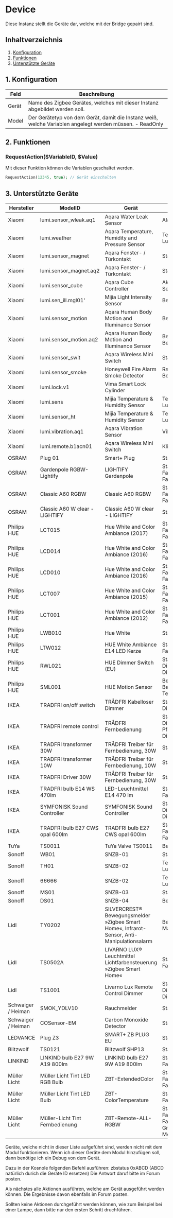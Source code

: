 # Device
Diese Instanz stellt die Geräte dar, welche mit der Bridge gepairt sind.

## Inhaltverzeichnis
1. [Konfiguration](#1-konfiguration)
2. [Funktionen](#2-funktionen)
3. [Unterstützte Geräte](#3-unterstützte-geräte)

## 1. Konfiguration

Feld | Beschreibung
------------ | -------------
Gerät | Name des Zigbee Gerätes, welches mit dieser Instanz abgebildet werden soll.
Model| Der Gerätetyp von dem Gerät, damit die Instanz weiß, welche Variablen angelegt werden müssen. - ReadOnly

## 2. Funktionen

### RequestAction($VariableID, $Value)
Mit dieser Funktion können die Variablen geschaltet werden.

```php
RequestAction(12345, true); // Gerät einschalten
```

## 3. Unterstützte Geräte

Hersteller | ModelID | Gerät | Variablen
------------ | ------------- | ------------ | ------------
Xiaomi | lumi.sensor_wleak.aq1 | Aqara Water Leak Sensor | Alarm
Xiaomi | lumi.weather | Aqara Temperature, Humidity and Pressure Sensor | Temperatur, Luftfeuchte
Xiaomi | lumi.sensor_magnet | Aqara Fenster- / Türkontakt | Status
Xiaomi | lumi.sensor_magnet.aq2 | Aqara Fenster- / Türkontakt | Status
Xiaomi | lumi.sensor_cube | Aqara Cube Controller | Aktion, Seite, Von Seite
Xiaomi | lumi.sen_ill.mgl01' | Mijia Light Intensity Sensor | Beleuchtungsstärke
Xiaomi | lumi.sensor_motion | Aqara Human Body Motion and Illuminance Sensor | Bewegung
Xiaomi | lumi.sensor_motion.aq2 | Aqara Human Body Motion and Illuminance Sensor | Bewegung, Beleuchtungsstärke
Xiaomi | lumi.sensor_swit | Aqara Wireless Mini Switch | Status
Xiaomi | lumi.sensor_smoke | Honeywell Fire Alarm Smoke Detector | Rauchtidchte, Bewegung
Xiaomi | lumi.lock.v1 | Vima Smart Lock Cylinder | 
Xiaomi | lumi.sens | Mijia Temperature & Humidity Sensor | Temperatur, Luftfeuchte
Xiaomi | lumi.sensor_ht | Mijia Temperature & Humidity Sensor | Temperatur, Luftfeuchte
Xiaomi | lumi.vibration.aq1 | Aqara Vibration Sensor | Vibration
Xiaomi | lumi.remote.b1acn01 | Aqara Wireless Mini Switch | Klick, Aktion
OSRAM | Plug 01 | Smart+ Plug | Status
OSRAM | Gardenpole RGBW-Lightify | LIGHTIFY Gardenpole | Status, Helligkeit, Farbe, Farbtemperatur
OSRAM | Classic A60 RGBW | Classic A60 RGBW | Status, Helligkeit, Farbe, Farbtemperatur
OSRAM | Classic A60 W clear - LIGHTIFY | Classic A60 W clear - LIGHTIFY | Status, Helligkeit
Philips HUE | LCT015 | Hue White and Color Ambiance (2017) | Status, Helligkeit, Farbe, Farbtemperatur
Philips HUE | LCD014 | Hue White and Color Ambiance (2016) | Status, Helligkeit, Farbe, Farbtemperatur
Philips HUE | LCD010 | Hue White and Color Ambiance (2016) | Status, Helligkeit, Farbe, Farbtemperatur
Philips HUE | LCT007 | Hue White and Color Ambiance (2015) | Status, Helligkeit, Farbe, Farbtemperatur
Philips HUE | LCT001 | Hue White and Color Ambiance (2012) | Status, Helligkeit, Farbe, Farbtemperatur
Philips HUE | LWB010 | Hue White | Status, Helligkeit
Philips HUE | LTW012 | HUE White Ambiance E14 LED Kerze | Status, Helligkeit, Farbtemperatur
Philips HUE | RWL021 | HUE Dimmer Switch (EU) | Status, DimmerStepDown, DimmerStepUp
Philips HUE | SML001 | HUE Motion Sensor | Bewegung, Beleuchtungsstärke, Temperatur
IKEA | TRADFRI on/off switch | TRÅDFRI Kabelloser Dimmer | Status, DimmerMove
IKEA | TRADFRI remote control | TRÅDFRI Fernbedienung | Status, DimmerUp, DimmerStepDown, Pfeil Klick, DimmerMove
IKEA | TRADFRI transformer 30W | TRÅDFRI Treiber für Fernbedienung, 30W | Status, Helligkeit
IKEA | TRADFRI transformer 10W | TRÅDFRI Treiber für Fernbedienung, 10W | Status, Helligkeit
IKEA | TRADFRI Driver 30W | TRÅDFRI Treiber für Fernbedienung, 30W | Status, Helligkeit
IKEA | TRADFRI bulb E14 WS 470lm | LED-Leuchtmittel E14 470 lm | Status, Helligkeit, Farbtemperatur
IKEA | SYMFONISK Sound Controller | SYMFONISK Sound Controller | Status, DimmerMove, DimmerStop
IKEA | TRADFRI bulb E27 CWS opal 600lm | TRADFRI bulb E27 CWS opal 600lm |Status, Helligkeit, Farbtemperatur, Farbe
TuYa | TS0011 | TuYa Valve TS0011 | Bewegung
Sonoff | WB01 | SNZB-01 | Status
Sonoff | TH01 | SNZB-02 | Temperatur, Luftfeuchte
Sonoff | 66666 | SNZB-02 | Temperatur, Luftfeuchte
Sonoff | MS01 | SNZB-03 | Status
Sonoff | DS01 | SNZB-04 | Bewegung
Lidl | TY0202 | SILVERCREST® Bewegungsmelder »Zigbee Smart Home«, Infrarot-Sensor, Anti-Manipulationsalarm | Bewegung, Manipuliert
Lidl | TS0502A | LIVARNO LUX® Leuchtmittel Lichtfarbensteuerung »Zigbee Smart Home« | Status, Helligkeit, Farbtemperatur
Lidl | TS1001 | Livarno Lux Remote Control Dimmer | Status, DimmerStepDown, DimmerStepUp
Schwaiger / Heiman | SMOK_YDLV10 | Rauchmelder | Status
Schwaiger / Heiman | COSensor-EM | Carbon Monoxide Detector | Status
LEDVANCE | Plug Z3 | SMART+ ZB PLUG EU | Status
Blitzwolf | TS0121 | Blitzwolf SHP13 | Status
LINKIND | LINKIND bulb E27 9W A19 800lm | LINKIND bulb E27 9W A19 800lm | Status, Helligkeit, Farbtemperatur
Müller Licht | Müller Licht Tint LED RGB Bulb | ZBT-ExtendedColor | Status, Helligkeit, Farbtemperatur, Farbe
Müller Licht | Müller Licht Tint LED Bulb | ZBT-ColorTemperature | Status, Helligkeit, Farbtemperatur
Müller Licht | Müller-Licht Tint Fernbedienung | ZBT-Remote-ALL-RGBW | Status, Helligkeit, Farbtemperatur, Farbe X, Farbe Y, Gruppe, Müller Licht Modus

Geräte, welche nicht in dieser Liste aufgeführt sind, werden nicht mit dem Modul funktionieren.
Wenn ich dieser Geräte dem Modul hinzufügen soll, dann benötige ich ein Debug von dem Gerät.

Dazu in der Kosnole folgenden Befehl ausführen: zbstatus 0xABCD (ABCD natürlich durich die Geräte ID ersetzen)
Die Antwort daruf bitte im Forum posten.

Als nächstes alle Aktionen ausführen, welche am Gerät ausgeführt werden können.
Die Ergebnisse davon ebenfalls im Forum posten.

Sollten keine Aktionen durchgeführt werden können, wie zum Beispiel bei einer Lampe, dann bitte nur den ersten Schritt druchführen.